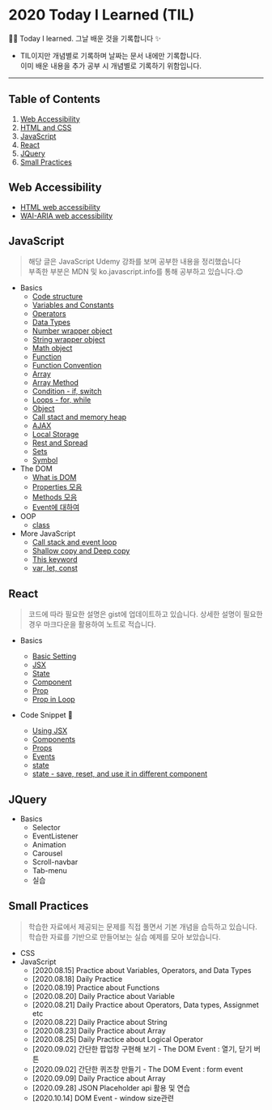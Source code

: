 # 2020 Today I Learned (TIL)

👩‍💻 Today I learned. 그날 배운 것을 기록합니다 ✨

- TIL이지만 개념별로 기록하며 날짜는 문서 내에만 기록합니다.  
  이미 배운 내용을 추가 공부 시 개념별로 기록하기 위함입니다.

---

## Table of Contents

1. [Web Accessibility](#web-accessibility)
2. [HTML and CSS](#html-&-css)
3. [JavaScript](#javascript)
4. [React](#react)
5. [JQuery](#jquery)
6. [Small Practices](#small-practices)

## Web Accessibility

- [HTML web accessibility](./Web-Accessibility/01_HTMLWebAccessibility.md)
- [WAI-ARIA web accessibility](./Web-Accessibility/02_WAI-ARIA.md)

## JavaScript

> 해당 글은 JavaScript Udemy 강좌를 보며 공부한 내용을 정리했습니다  
> 부족한 부분은 MDN 및 ko.javascript.info를 통해 공부하고 있습니다.😊

- Basics
  - [Code structure](Javascript/Basics/01_CodeStructure.md)
  - [Variables and Constants](Javascript/Basics/02_VariablesAndConstants.md)
  - [Operators](Javascript/Basics/03_Operators.md)
  - [Data Types](Javascript/Basics/04_DataTypes.md)
  - [Number wrapper object](Javascript/Basics/04_WrapperOobject_Num.md)
  - [String wrapper object](Javascript/Basics/04_WrapperObject_Str.md)
  - [Math object](Javascript/Basics/10_MathObjects.md)
  - [Function](Javascript/Basics/05_Function.md)
  - [Function Convention](Javascript/Basics/05_FunctionConventions.md)
  - [Array](Javascript/Basics/06_Array.md)
  - [Array Method](Javascript/Basics/06_ArrayMethodExample.md)
  - [Condition - if, switch](Javascript/Basics/07_Condition.md)
  - [Loops - for, while](Javascript/Basics/08_Loop.md)
  - [Object](Javascript/Basics/10_Object.md)
  - [Call stact and memory heap](Javascript/Basics/09_CallStackAndMemoryHeap.md)
  - [AJAX](Javascript/Basics/11_AJAX.md)
  - [Local Storage](Javascript/Basics/12_LocalStorage.md)
  - [Rest and Spread](Javascript/Basics/13_Rest-and-Spread.md)
  - [Sets](Javascript/Basics/14_Sets.md)
  - [Symbol](Javascript/Basics/15_Symbol.md)
- The DOM
  - [What is DOM](Javascript/the-DOM/01_TheDOM.md)
  - [Properties 모음](Javascript/the-DOM/02_Properties.md)
  - [Methods 모음](Javascript/the-DOM/03_Method.md)
  - [Event에 대하여](Javascript/the-DOM/04_Event.md)
- OOP
  - [class](Javascript/OOP/Class.md)
- More JavaScript
  - [Call stack and event loop](Javascript/More-JavaScript/CallStackAndEventLoop.md)
  - [Shallow copy and Deep copy](Javascript/More-JavaScript/ShallowCopyAndDeepCopy.md)
  - [This keyword](Javascript/More-JavaScript/this-keyword.md)
  - [var, let, const](Javascript/More-JavaScript/var,let,const.md)

## React

> 코드에 따라 필요한 설명은 gist에 업데이트하고 있습니다. 상세한 설명이 필요한 경우 마크다운을 활용하여 노트로 적습니다.

- Basics

  - [Basic Setting](./javascript/react/../../React/01_TIL/01_setting.md)
  - [JSX](./javascript/react/../../React/01_TIL/02_JSX.md)
  - [State](./javascript/react/../../React/01_TIL/03_Hooks.md)
  - [Component](./javascript/react/../../React/01_TIL/04_Component.md)
  - [Prop](./javascript/react/../../React/01_TIL/05_Prop.md)
  - [Prop in Loop](./javascript/react/../../React/01_TIL/06_Loop.md)

- Code Snippet 💖
  - [Using JSX](https://gist.github.com/yesslkim/2abd3f7cb970697547243ddd3b7dee73)
  - [Components](https://gist.github.com/yesslkim/6ec52910f6745db2ed3aa10f0e297c3a)
  - [Props](https://gist.github.com/yesslkim/8efae85ee02c5c2c4b774873e674ce93)
  - [Events](https://gist.github.com/yesslkim/dfc131e48781e2a53cb78a3c99ed8444)
  - [state](https://gist.github.com/yesslkim/fe2c58a0316bf9ae783c130b99d5d758)
  - [state - save, reset, and use it in different component](https://gist.github.com/yesslkim/11bcf46ff38a126e1b36502e5c99016f)

## JQuery

- Basics
  - Selector
  - EventListener
  - Animation
  - Carousel
  - Scroll-navbar
  - Tab-menu
  - 실습

## Small Practices

> 학습한 자료에서 제공되는 문제를 직접 풀면서 기본 개념을 습득하고 있습니다.
> 학습한 자료를 기반으로 만들어보는 실습 예제를 모아 보았습니다.

- CSS
- JavaScript
  - [2020.08.15] Practice about Variables, Operators, and Data Types
  - [2020.08.18] Daily Practice
  - [2020.08.19] Practice about Functions
  - [2020.08.20] Daily Practice about Variable
  - [2020.08.21] Daily Practice about Operators, Data types, Assignmet etc
  - [2020.08.22] Daily Practice about String
  - [2020.08.23] Daily Practice about Array
  - [2020.08.25] Daily Practice about Logical Operator
  - [2020.09.02] 간단한 팝업창 구현해 보기 - The DOM Event : 열기, 닫기 버튼
  - [2020.09.02] 간단한 퀴즈창 만들기 - The DOM Event : form event
  - [2020.09.09] Daily Practice about Array
  - [2020.09.28] JSON Placeholder api 활용 및 연습
  - [2020.10.14] DOM Event - window size관련
